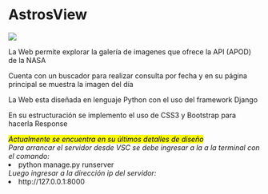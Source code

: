 
<caption>
    <div class="container" style="text-aling:center";>
        <h1>AstrosView</h1>
    </div>
</caption>

<article>
<div class="container">
    <img src="https://github.com/user-attachments/assets/7f4dd8af-7dc2-423f-8ffb-980e78b931ea">
</div>
    
<div class="container">
    <p>La Web permite explorar la galería de imagenes que ofrece la API (APOD) de la NASA</p>
    <p>Cuenta con un buscador para realizar consulta por fecha y en su página principal se muestra la imagen del día</p>
</div>
  
<div class="container">
    <p>La Web esta diseñada en lenguaje Python con el uso del framework Django</p>
    <p>En su estructuración se implemento el uso de CSS3 y Bootstrap para hacerla Response</p>
</div>
</article>

<footer>
<div class="container">
    <cite><mark>Actualmente se encuentra en su últimos detalles de diseño</mark></cite>
</div>

<div class="container">
  <cite>Para arrancar el servidor desde VSC se debe ingresar a la a la terminal con el comando:</cite>
    <li>python manage.py runserver</li>
<cite>Luego ingresar a la dirección ip del servidor:</cite>
    <li>http://127.0.0.1:8000</li>
</div>
</footer>






